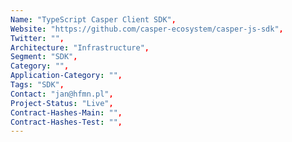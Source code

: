 ```yaml
---
Name: "TypeScript Casper Client SDK",
Website: "https://github.com/casper-ecosystem/casper-js-sdk",
Twitter: "",
Architecture: "Infrastructure",
Segment: "SDK",
Category: "",
Application-Category: "",
Tags: "SDK",
Contact: "jan@hfmn.pl",
Project-Status: "Live",
Contract-Hashes-Main: "",
Contract-Hashes-Test: "",
---
```

<!--lang:en--> 

<!--lang:es--] 

<!--lang:de--] 

<!--lang:fr--] 

<!--lang:pl--] 

<!--lang:uk--] 

[!--lang:*-->  
